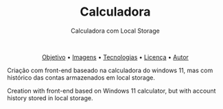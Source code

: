 <h1 align="center">Calculadora</h1>
<p align="center">Calculadora com Local Storage</p>
<br>
<p align="center">
 <a href="#objetivo">Objetivo</a> •
 <a href="#roadmap">Imagens</a> • 
 <a href="#tecnologias">Tecnologias</a> • 
 <a href="#licenc-a">Licença</a> • 
 <a href="#autor">Autor</a>
</p>


Criação com front-end baseado na calculadora do windows 11, mas com histórico das contas armazenados em local storage.

Creation with front-end based on Windows 11 calculator, but with account history stored in local storage.
